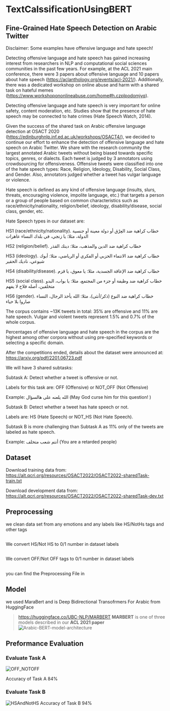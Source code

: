 # TextCalssificationUsingBERT

## Fine-Grained Hate Speech Detection on Arabic Twitter
Disclaimer: Some examples have offensive language and hate speech!



Detecting offensive language and hate speech has gained increasing interest from researchers in NLP and computational social sciences communities in the past few years. For example, at the ACL 2021 main conference, there were 3 papers about offensive language and 10 papers about hate speech (https://aclanthology.org/events/acl-2021/). Additionally, there was a dedicated workshop on online abuse and harm with a shared task on hateful memes (https://www.workshopononlineabuse.com/home#h.czplpodomjyq).



Detecting offensive language and hate speech is very important for online safety, content moderation, etc. Studies show that the presence of hate speech may be connected to hate crimes (Hate Speech Watch, 2014).



Given the success of the shared task on Arabic offensive language detection at OSACT 2020 (https://edinburghnlp.inf.ed.ac.uk/workshops/OSACT4/), we decided to continue our effort to enhance the detection of offensive language and hate speech on Arabic Twitter. We share with the research community the largest annotated Arabic tweets without being biased towards specific topics, genres, or dialects. Each tweet is judged by 3 annotators using crowdsourcing for offensiveness. Offensive tweets were classified into one of the hate speech types: Race, Religion, Ideology, Disability, Social Class, and Gender. Also, annotators judged whether a tweet has vulgar language or violence.



Hate speech is defined as any kind of offensive language (insults, slurs, threats, encouraging violence, impolite language, etc.) that targets a person or a group of people based on common characteristics such as race/ethnicity/nationality, religion/belief, ideology, disability/disease, social class, gender, etc.



Hate Speech types in our dataset are:

HS1 (race/ethnicity/nationality). خطاب كراهية ضد العِرْق أو دولة معينة أو جنسية الدولة، مثلا: يا زنجي، في بلدك النساء عاهرات

HS2 (religion/belief). خطاب كراهية ضد الدين والمذهب، مثلا: دينك القذر

HS3 (ideology). خطاب كراهية ضد الانتماء الحزبي أو الفكري أو الرياضي، مثلا: أبوك شيوعي، ناديك الحقير

HS4 (disability/disease). خطاب كراهية ضد الإعاقة الجسدية، مثلا: يا معوق، يا قزم

HS5 (social class). خطاب كراهية ضد وظيفة أو جزء من المجتمع، مثلا: يا بواب، البدو متخلفين، أصله فلاح لا يفهم

HS6 (gender). خطاب كراهية ضد النوع (ذكر/أنثى)، مثلا: الله يأخذ الرجال، النساء صاروا بلا حياء



The corpus contains ~13K tweets in total: 35% are offensive and 11% are hate speech. Vulgar and violent tweets represent 1.5% and 0.7% of the whole corpus.



Percentages of offensive language and hate speech in the corpus are the highest among other corpora without using pre-specified keywords or selecting a specific domain.



After the competitions ended, details about the dataset were announced at: https://arxiv.org/pdf/2201.06723.pdf



We will have 3 shared subtasks:



Subtask A: Detect whether a tweet is offensive or not.

Labels for this task are: OFF (Offensive) or NOT_OFF (Not Offensive)

Example: الله يلعنه على هالسؤال (May God curse him for this question! )



Subtask B: Detect whether a tweet has hate speech or not.

Labels are: HS (Hate Speech) or NOT_HS (Not Hate Speech).

Subtask B is more challenging than Subtask A as 11% only of the tweets are labeled as hate speech.

Example: أنتم شعب متخلف (You are a retarded people)



## Dataset
Download training data from: https://alt.qcri.org/resources/OSACT2022/OSACT2022-sharedTask-train.txt

Download development data from: https://alt.qcri.org/resources/OSACT2022/OSACT2022-sharedTask-dev.txt

## Preprocessing 
we clean data set from any emotions and any labels like HS/NotHs tags and other tags 
##
We convert HS/Not HS to 0/1 number in dataset labels
##
We convert OFF/Not OFF tags to 0/1 number in dataset labels 
##
you can find the Preprocessing File in 
## Model 
we used MaraBert and is Deep Bidirectional Transofrmers For Arabic  from HuggingFace 
> https://huggingface.co/UBC-NLP/MARBERT
**MARBERT** is one of three models described in our **ACL 2021 paper** 
![Arabic-BERT-model-architecture](https://user-images.githubusercontent.com/95087747/168382695-77575676-ac0b-405b-abdd-84cc59dfcf32.png)
## Preformance Evaluation 
### Evaluate Task A
![OFF_NOTOFF](https://user-images.githubusercontent.com/95087747/168384425-21068f1a-a58e-40c4-9232-552747d629ef.PNG)

Accuracy of Task A 84%

### Evaluate Task B 
![HSAndNotHS](https://user-images.githubusercontent.com/95087747/168384990-08b0e5ba-bc6f-4c15-8327-88e9e4842ea2.PNG)
Accuracy of Task B 94%
